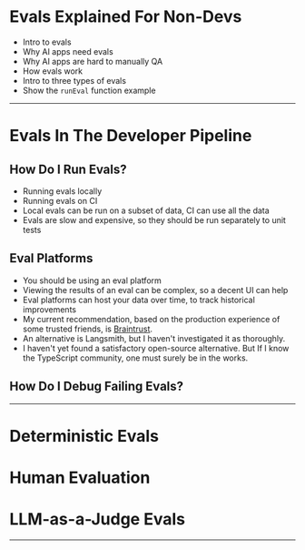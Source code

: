 # Evals Explained For Non-Devs

- Intro to evals
- Why AI apps need evals
- Why AI apps are hard to manually QA
- How evals work
- Intro to three types of evals
- Show the `runEval` function example

---

# Evals In The Developer Pipeline

## How Do I Run Evals?

- Running evals locally
- Running evals on CI
- Local evals can be run on a subset of data, CI can use all the data
- Evals are slow and expensive, so they should be run separately to unit tests

## Eval Platforms

- You should be using an eval platform
- Viewing the results of an eval can be complex, so a decent UI can help
- Eval platforms can host your data over time, to track historical improvements
- My current recommendation, based on the production experience of some trusted friends, is [Braintrust](https://www.braintrust.dev/).
- An alternative is Langsmith, but I haven't investigated it as thoroughly.
- I haven't yet found a satisfactory open-source alternative. But If I know the TypeScript community, one must surely be in the works.

## How Do I Debug Failing Evals?

---

# Deterministic Evals

# Human Evaluation

# LLM-as-a-Judge Evals

---
